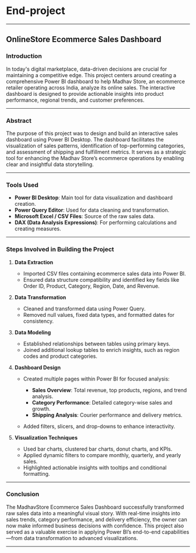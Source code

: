 # End-project

---

## **OnlineStore Ecommerce Sales Dashboard**

### **Introduction**

In today's digital marketplace, data-driven decisions are crucial for maintaining a competitive edge. This project centers around creating a comprehensive Power BI dashboard to help Madhav Store, an ecommerce retailer operating across India, analyze its online sales. The interactive dashboard is designed to provide actionable insights into product performance, regional trends, and customer preferences.

---

### **Abstract**

The purpose of this project was to design and build an interactive sales dashboard using Power BI Desktop. The dashboard facilitates the visualization of sales patterns, identification of top-performing categories, and assessment of shipping and fulfillment metrics. It serves as a strategic tool for enhancing the Madhav Store’s ecommerce operations by enabling clear and insightful data storytelling.

---

### **Tools Used**

* **Power BI Desktop**: Main tool for data visualization and dashboard creation.
* **Power Query Editor**: Used for data cleaning and transformation.
* **Microsoft Excel / CSV Files**: Source of the raw sales data.
* **DAX (Data Analysis Expressions)**: For performing calculations and creating measures.

---

### **Steps Involved in Building the Project**

1. **Data Extraction**

   * Imported CSV files containing ecommerce sales data into Power BI.
   * Ensured data structure compatibility and identified key fields like Order ID, Product, Category, Region, Date, and Revenue.

2. **Data Transformation**

   * Cleaned and transformed data using Power Query.
   * Removed null values, fixed data types, and formatted dates for consistency.

3. **Data Modeling**

   * Established relationships between tables using primary keys.
   * Joined additional lookup tables to enrich insights, such as region codes and product categories.

4. **Dashboard Design**

   * Created multiple pages within Power BI for focused analysis:

     * **Sales Overview**: Total revenue, top products, regions, and trend analysis.
     * **Category Performance**: Detailed category-wise sales and growth.
     * **Shipping Analysis**: Courier performance and delivery metrics.
   * Added filters, slicers, and drop-downs to enhance interactivity.

5. **Visualization Techniques**

   * Used bar charts, clustered bar charts, donut charts, and KPIs.
   * Applied dynamic filters to compare monthly, quarterly, and yearly sales.
   * Highlighted actionable insights with tooltips and conditional formatting.

---

### **Conclusion**

The MadhavStore Ecommerce Sales Dashboard successfully transformed raw sales data into a meaningful visual story. With real-time insights into sales trends, category performance, and delivery efficiency, the owner can now make informed business decisions with confidence. This project also served as a valuable exercise in applying Power BI’s end-to-end capabilities—from data transformation to advanced visualizations.

---
